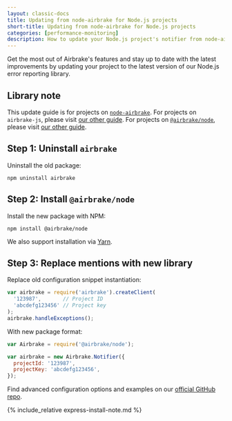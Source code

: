 ```yaml
---
layout: classic-docs
title: Updating from node-airbrake for Node.js projects
short-title: Updating from node-airbrake for Node.js projects
categories: [performance-monitoring]
description: How to update your Node.js project's notifier from node-airbrake
---
```


Get the most out of Airbrake's features and stay up to date with the latest
improvements by updating your project to the latest version of our Node.js
error reporting library.

## Library note
This update guide is for projects on
[`node-airbrake`](https://github.com/airbrake/node-airbrake). For projects on
`airbrake-js`, please visit [our other
guide](/docs/performance-monitoring/updating-from-airbrake-js-for-node/). For
projects on [`@airbrake/node`](https://github.com/airbrake/node-airbrake),
please visit [our other
guide](/docs/performance-monitoring/updating-your-node-notifier/).

## Step 1: Uninstall `airbrake`

Uninstall the old package:

```shell
npm uninstall airbrake
```

## Step 2: Install `@airbrake/node`

Install the new package with NPM:

```shell
npm install @airbrake/node
```

We also support installation via
[Yarn](https://github.com/airbrake/airbrake-js/tree/master/packages/node#installation).

## Step 3: Replace mentions with new library

Replace old configuration snippet instantiation:

```js
var airbrake = require('airbrake').createClient(
  '123987',       // Project ID
  'abcdefg123456' // Project key
);
airbrake.handleExceptions();
```

With new package format:

```js
var Airbrake = require('@airbrake/node');

var airbrake = new Airbrake.Notifier({
  projectId: '123987',
  projectKey: 'abcdefg123456',
});
```

Find advanced configuration options and examples on our [official GitHub
repo](https://github.com/airbrake/airbrake-js/tree/master/packages/node).

{% include_relative express-install-note.md %}
